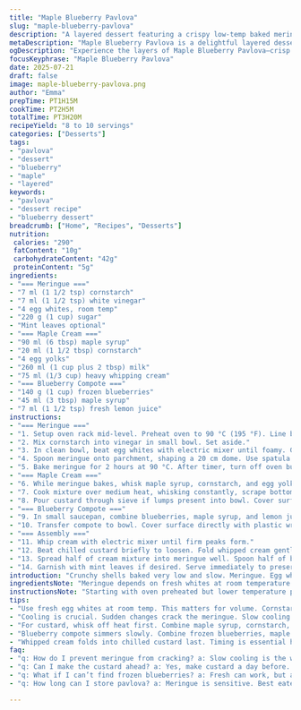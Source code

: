```yaml
---
title: "Maple Blueberry Pavlova"
slug: "maple-blueberry-pavlova"
description: "A layered dessert featuring a crispy low-temp baked meringue shell, filled with a lightly thickened maple custard and topped with simmered blueberries sweetened with maple syrup and lemon juice. Whipped cream folded into the maple custard adds softness. Meringue is stabilized with corn starch and vinegar, baked for 2 hours at reduced heat, then cooled gradually inside the oven to avoid cracking. The blueberry compote is gently reduced to a syrupy consistency. Assembly involves layering compote and custard inside the meringue nest, finishing with fresh mint leaves. Serves 8-10."
metaDescription: "Maple Blueberry Pavlova is a delightful layered dessert combining crisp meringue, maple custard, and blueberry compote. A perfect balance of flavors"
ogDescription: "Experience the layers of Maple Blueberry Pavlova—crisp meringue, creamy maple custard, and vibrant blueberry compote in this elegant dessert"
focusKeyphrase: "Maple Blueberry Pavlova"
date: 2025-07-21
draft: false
image: maple-blueberry-pavlova.png
author: "Emma"
prepTime: PT1H15M
cookTime: PT2H5M
totalTime: PT3H20M
recipeYield: "8 to 10 servings"
categories: ["Desserts"]
tags:
- "pavlova"
- "dessert"
- "blueberry"
- "maple"
- "layered"
keywords:
- "pavlova"
- "dessert recipe"
- "blueberry dessert"
breadcrumb: ["Home", "Recipes", "Desserts"]
nutrition: 
 calories: "290"
 fatContent: "10g"
 carbohydrateContent: "42g"
 proteinContent: "5g"
ingredients:
- "=== Meringue ==="
- "7 ml (1 1/2 tsp) cornstarch"
- "7 ml (1 1/2 tsp) white vinegar"
- "4 egg whites, room temp"
- "220 g (1 cup) sugar"
- "Mint leaves optional"
- "=== Maple Cream ==="
- "90 ml (6 tbsp) maple syrup"
- "20 ml (1 1/2 tbsp) cornstarch"
- "4 egg yolks"
- "260 ml (1 cup plus 2 tbsp) milk"
- "75 ml (1/3 cup) heavy whipping cream"
- "=== Blueberry Compote ==="
- "140 g (1 cup) frozen blueberries"
- "45 ml (3 tbsp) maple syrup"
- "7 ml (1 1/2 tsp) fresh lemon juice"
instructions:
- "=== Meringue ==="
- "1. Setup oven rack mid-level. Preheat oven to 90 °C (195 °F). Line baking sheet with parchment. Draw 20 cm (8 in) circle on backside of parchment. Flip over and place on tray."
- "2. Mix cornstarch into vinegar in small bowl. Set aside."
- "3. In clean bowl, beat egg whites with electric mixer until foamy. Gradually add sugar in thin streams while whipping until stiff peaks form. Fold in cornstarch-vinegar mixture carefully."
- "4. Spoon meringue onto parchment, shaping a 20 cm dome. Use spatula to form 12 cm (5 in) well in center, raise edges. Texture outer surface with upward strokes of spatula."
- "5. Bake meringue for 2 hours at 90 °C. After timer, turn off oven but leave meringue inside to cool slowly for 70 minutes. Remove and cool fully at room temperature about 1 hour."
- "=== Maple Cream ==="
- "6. While meringue bakes, whisk maple syrup, cornstarch, and egg yolks off heat until combined. Slowly add milk, mix."
- "7. Cook mixture over medium heat, whisking constantly, scrape bottom and sides of pan, until thickened and just boiling. Simmer 35 seconds. Remove from heat."
- "8. Pour custard through sieve if lumps present into bowl. Cover surface tightly with plastic wrap. Let cool to room temp, then refrigerate minimum 2 hours until chilled."
- "=== Blueberry Compote ==="
- "9. In small saucepan, combine blueberries, maple syrup, and lemon juice. Bring to boil, then reduce to low. Simmer 6-7 minutes, stirring until liquid thickens to syrupy texture."
- "10. Transfer compote to bowl. Cover surface directly with plastic wrap. Let cool to room temperature then chill for 1 hour or until cool."
- "=== Assembly ==="
- "11. Whip cream with electric mixer until firm peaks form."
- "12. Beat chilled custard briefly to loosen. Fold whipped cream gently into custard using spatula."
- "13. Spread half of cream mixture into meringue well. Spoon half of blueberry compote over cream. Repeat layers finishing with compote on top."
- "14. Garnish with mint leaves if desired. Serve immediately to preserve meringue crunch."
introduction: "Crunchy shells baked very low and slow. Meringue. Egg whites whipped with sugar. Cornstarch and vinegar stabilize. Made taller. A hollowed center, a nest. Maple syrup trades sweetness for softness. Thickened custard meeting whipped cream. Texture contrast plays. Blueberries simmer down. Sticky, tangy syrup clings. Lemon juice wakes them up. Layers stacked. Sweetness balanced with acidity, creaminess with crisp. Mint leaves optional coolness. Resting time essential. Cooling inside oven avoids cracks frustrating bakers. Patience. Blueberry compote refrigerated until chilling. Starts firm, stays glossy. Cream whipped last moment. Folded gently. Layered inside the fragile shell. Each mouthful a surprise. Frosty sweetness, custard silk, sharp-tart berry. Timing delicate. Maple syrup threads taste through every step. Traditional yet different. An elegant sweet treat. Served fresh."
ingredientsNote: "Meringue depends on fresh whites at room temperature for volume. Cornstarch and vinegar for binding without taste. Sugar quantity increased for longer baking at lower temperature avoids browning. Maple cream uses more syrup subtly than sugar. Cornstarch thickens custard gently, eggs provide richness and texture. Milk and cream balanced to keep light but creamy feel. Blueberries chosen frozen for availability, simmered slowly extracting natural juices. Maple syrup sweetens compote while lemon juice cuts heaviness. Mint optional for visual and palate freshness. Adjust syrup quantities slightly if sweeter or tarter preference. Using parchment with circle traced flipped assures perfect meringue base shape. Careful cooling prevents cracks from sudden temperature shifts."
instructionsNote: "Starting with oven preheated but lower temperature preserves meringue's smooth white color, minimizing risk of cracking. Parchment pre-marked circle flips for guiding meringue size. Vinegar-cornstarch mixture folded in after sugar peaks stabilizes structure. Meringue thickly piled, nest center formed carefully with spatula, outer texture scored upward to trap heat and create typical pavlova look. Two hours baking plus 70 extra minutes cooling inside oven avoids sudden cooling stress. Removing then complete cool at room temp finishes process. Custard whisked off heat then milk added prevents cooking eggs prematurely. Continuous stirring during thickening essential to avoid lumps or burning. Sieve eliminates any lumps in custard. Covering custard directly with plastic wrap prevents skin formation. Blueberry compote simmered slowly, syrup consistency judges doneness. Cover compote similarly to prevent drying on top. Folding whipped cream last keeps volume light. Layering half cream then half compote twice inside nest ensures even distribution. Serve immediately as moisture from cream and compote softens meringue rapidly if left standing."
tips:
- "Use fresh egg whites at room temp. This matters for volume. Cornstarch and vinegar help stabilize the meringue. No off flavors. Increase sugar slightly for lower baking heat. This avoids browning. A perfectly shaped meringue needs precise shaping. Flip parchment to guide you. Build a strong base."
- "Cooling is crucial. Sudden changes crack the meringue. Slow cooling inside the oven works best. After baking, just turn off the oven. Wait an hour. Remove carefully. Let it cool fully at room temperature, about an hour. Patience helps avoid cracks that ruin the look."
- "For custard, whisk off heat first. Combine maple syrup, cornstarch, egg yolks. Avoid cooking eggs too soon. Gradual milk addition is key. Stir constantly during heating. Scrape pan bottom. This prevents burning. If lumps, sieve into a bowl. Cover with wrap to keep surface smooth."
- "Blueberry compote simmers slowly. Combine frozen blueberries, maple syrup, lemon juice. Bring to boil gently, then lower the heat. Stir it while it cooks. Simmer until thickened. This lasts about 6-7 minutes. Once done, transfer to another bowl. Keep it covered with wrap for cooling."
- "Whipped cream folds into chilled custard last. Timing is essential here. Fold gently though. This keeps the airy texture. Layering matters too. Spread half custard in meringue then half compote. Repeat this. Finish with berries on top. Use mint leaves if you want a touch of freshness."
faq:
- "q: How do I prevent meringue from cracking? a: Slow cooling is the way. After baking leave it in the oven. Turn off the heat. Wait 70 minutes. Don’t rush. Room temperature cooling for an hour helps too. Sudden temperature shifts cause cracks."
- "q: Can I make the custard ahead? a: Yes, make custard a day before. Just cool to room temperature, then refrigerate. Cover tightly to prevent a skin. Chilling overnight works best. It will hold its texture. Fold whipped cream in before serving for freshness."
- "q: What if I can’t find frozen blueberries? a: Fresh can work, but adjust cooking time. Fresh berries take less time to turn syrupy. Just watch closely. Ripe sweet blueberries bring flavor without too much cooking. A little extra maple syrup for sweetness helps."
- "q: How long can I store pavlova? a: Meringue is sensitive. Best eaten fresh. If leftovers, store in an airtight container. Keep in a dry place. Cream and compote make it soggy quickly. Consume within one day. Flavor is best if served right away."

---
```

